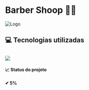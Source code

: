<h1>Barber Shoop 💇‍♂️ </h1>  

![Logo](https://user-images.githubusercontent.com/97797728/184506103-33b8afb7-0e8c-443b-9fe5-b632e1aaed11.jpg)

<h2> 💻 Tecnologias utilizadas <h2>

<img src="https://img.shields.io/badge/java-%23ED8B00.svg?style=for-the-badge&logo=java&logoColor=white" />


<br>
<h4>📈 Status do projeto <h4>    
 ✔ 5%
